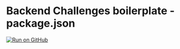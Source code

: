 # Backend Challenges boilerplate - package.json
[![Run on GitHub](https://github.com/gbaswath/fcc-be-develop-api)](https://github.com/gbaswath/fcc-be-develop-api)